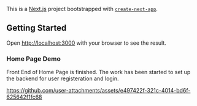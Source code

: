 This is a [Next.js](https://nextjs.org/) project bootstrapped with [`create-next-app`](https://github.com/vercel/next.js/tree/canary/packages/create-next-app).

## Getting Started


Open [http://localhost:3000](http://localhost:3000) with your browser to see the result.


### Home Page Demo

Front End of Home Page is finished.
The work has been started to set up the backend for user registeration and login.


https://github.com/user-attachments/assets/e497422f-321c-4014-bd6f-625642f1fc68


